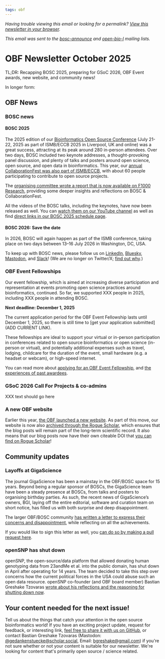 ```yaml
---
tags: obf
---
```


_Having trouble viewing this email or looking for a permalink? [View this newsletter in your browser](https://github.com/OBF/newsletter/blob/master/newsletters/2025-10.md)._

_This email was sent to the [bosc-announce](https://groups.google.com/g/bosc-announce) and [open-bio-l](http://mailman.open-bio.org/mailman/listinfo/open-bio-l/) mailing lists._

# OBF Newsletter October 2025

TL;DR: Recapping BOSC 2025, preparing for GSoC 2026, OBF Event awards, new website, and community news!

In longer form: 

## OBF News

### BOSC news

#### BOSC 2025

The 2025 edition of our [Bioinformatics Open Source Conference](https://www.open-bio.org/events/bosc-2025/) (July 21-22, 2025 as part of ISMB/ECCB 2025 in Liverpool, UK and online) was a great success, attracting at its peak around 280 in-person attendees.
Over two days, BOSC included two keynote addresses, a thought-provoking panel discussion, and plenty of talks and posters around open science, open source, and open data in bioinformatics.
This year, our [annual CollaborationFest was also part of ISMB/ECCB](https://www.open-bio.org/events/bosc-2025/ismb-collaborationfest-2025/), with about 60 people participating to contribute to open source projects.

The [organising committee wrote a report that is now available on F1000 Research](https://f1000research.com/articles/14-887), providing some deeper insights and reflections on BOSC & CollaborationFest. 

All the videos of the BOSC talks, including the keynotes, have now been released as well. You can [watch them on our YouTube channel](https://www.youtube.com/@OBFBOSC/videos) 
as well as find [direct links in our BOSC 2025 schedule page](https://www.open-bio.org/events/bosc-2025/bosc-2025-schedule/).

#### BOSC 2026: Save the date

In 2026, BOSC will again happen as part of the ISMB conference, taking place on two days between 13–16 July 2026 in Washington, DC, USA. 

To keep up with BOSC news, please follow us on [LinkedIn](https://www.linkedin.com/groups/14344023/), [Bluesky](https://bsky.app/profile/bosc.bsky.social), [Mastodon](https://genomic.social/@BOSC), and [Slack](https://join.slack.com/t/obf-bosc/shared_invite/zt-n5ur1gsj-z2C~69_4lYTFPg5tbWA8Ew)! (We are no longer on Twitter/X; [find out why](https://www.open-bio.org/2023/11/20/leaving-x/).)

### OBF Event Fellowships

Our event fellowship, which is aimed at increasing diverse participation and representation at events promoting open science practices around bioinformatics, continued.
So far, we supported XXX people in 2025, including XXX people in attending BOSC. 

**Next deadline: December 1, 2025**

The current application period for the OBF Event Fellowship lasts until December 1, 2025, so there is still time to [get your application submitted](ADD CURRENT LINK).

These fellowships are ideal to support your virtual or in-person participation in conferences related to open source bioinformatics or open science (in-person or virtual), 
and potentially additional expenses such as travel, lodging, childcare for the duration of the event, small hardware (e.g. a headset or webcam), or high-speed internet.

You can read more about [applying for an OBF Event Fellowship](https://www.open-bio.org/event-awards/#fellowships-applications), 
and [the experiences of past awardees](https://www.open-bio.org/category/travel-fellowship/event-fellowship/).

### GSoC 2026 Call For Projects & co-admins

XXX text should go here

### A new OBF website

Earlier this year, [the OBF launched a new website](https://www.open-bio.org/posts/2025-03-04-new-website/). 
As part of this move, our website is now also [archived through the Rogue Scholar](https://www.open-bio.org/posts/2025-04-02-archiving-obf-posts/), 
which ensures that the blog posts will remain part of the long-term scientific record. 
It also means that our blog posts now have their own citeable DOI that [you can find on Rogue Scholar](https://rogue-scholar.org/search?q=metadata.creators.person_or_org.name%3A%22Open%20Bioinformatics%20Foundation%22&l=list&p=1&s=10&sort=newest)!

## Community updates

### Layoffs at GigaScience

The journal GigaScience has been a mainstay in the OBF/BOSC space for 15 years. Beyond being a regular sponsor of BOSCs, the GigaScience team have been a steady presence at BOSCs, 
from talks and posters to organising birthday parties. 
As such, the recent news of GigaScience’s owners, BGI, laying off the entire editorial, software and curation team on short notice, 
has filled us with both surprise and deep disappointment. 

The larger OBF/BOSC community [has written a letter to express their concerns and disappointment](https://www.open-bio.org/2025/09/30/2025-09-30-gigascience/), 
while reflecting on all the achievements.

If you would like to sign this letter as well, you [can do so by making a pull request here](https://github.com/OBF/OBF.github.io/edit/main/content/posts/2025-09-30-gigascience.md).  

### openSNP has shut down

openSNP, the open-source/data platform that allowed donating human genotyping data from 23andMe et al. into the public domain, has shut down in April after operating for 14 years. 
The team decided to take this step over concerns how the current political forces in the USA could abuse such an open data resource.
openSNP co-founder (and OBF board member) Bastian Greshake Tzovaras [wrote about his reflections and the reasoning for shutting down now](https://tzovar.as/sunsetting-opensnp/). 

## Your content needed for the next issue!

Tell us about the things that catch your attention in the open source bioinformatics world! 
If you have an exciting project update, request for feedback, or interesting link, 
[feel free to share it with us on GitHub](https://github.com/OBF/newsletter/issues/46), 
or contact Bastian Greshake Tzovaras (Mastodon: [@gedankenstuecke@scholar.social](https://scholar.social/@gedankenstuecke), Email: [bgreshake@gmail.com](mailto:bgreshake@proton.me)) if you're not sure whether or not your content is suitable for our newsletter. We're looking for content that's primarily open source / science related.



